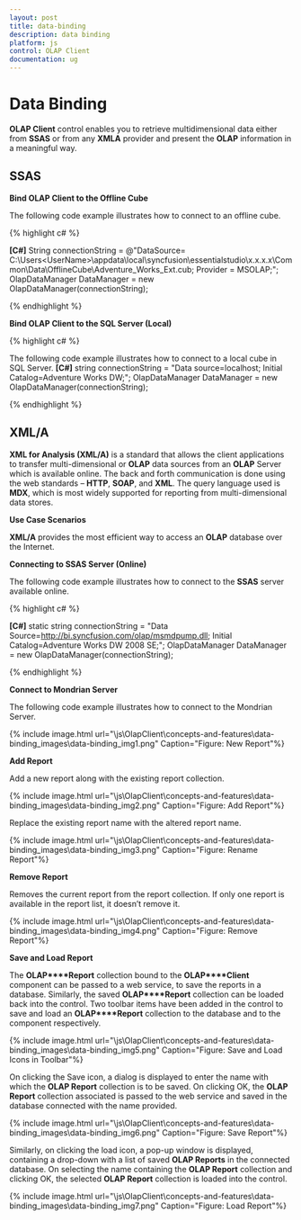 ```yaml
---
layout: post
title: data-binding
description: data binding
platform: js
control: OLAP Client
documentation: ug
---
```


# Data Binding

**OLAP Client** control enables you to retrieve multidimensional data either from **SSAS** or from any **XMLA** provider and present the **OLAP** information in a meaningful way.

## SSAS

**Bind OLAP Client to the Offline Cube**

The following code example illustrates how to connect to an offline cube.


{% highlight c# %}

**[C#]**
String connectionString = @"DataSource= C:\Users\<UserName>\appdata\local\syncfusion\essentialstudio\x.x.x.x\Common\Data\OfflineCube\Adventure_Works_Ext.cub; Provider = MSOLAP;";
OlapDataManager DataManager = new OlapDataManager(connectionString);


{% endhighlight %}

**Bind OLAP Client to the SQL Server (Local)**

{% highlight c# %}

The following code example illustrates how to connect to a local cube in SQL Server.
**[C#]**
string connectionString = "Data source=localhost; Initial Catalog=Adventure Works DW;";
OlapDataManager DataManager = new OlapDataManager(connectionString);


{% endhighlight %}

## XML/A

**XML for Analysis (XML/A)** is a standard that allows the client applications to transfer multi-dimensional or **OLAP** data sources from an **OLAP** Server which is available online. The back and forth communication is done using the web standards – **HTTP**, **SOAP**, and **XML**. The query language used is **MDX**, which is most widely supported for reporting from multi-dimensional data stores.

**Use Case Scenarios**

**XML/A** provides the most efficient way to access an **OLAP** database over the Internet.

**Connecting to SSAS Server (Online)**

The following code example illustrates how to connect to the **SSAS** server available online.

{% highlight c# %}

**[C#]**
static string connectionString = "Data Source=http://bi.syncfusion.com/olap/msmdpump.dll; Initial Catalog=Adventure Works DW 2008 SE;";
OlapDataManager DataManager = new OlapDataManager(connectionString);


{% endhighlight %}

**Connect to Mondrian Server**

The following code example illustrates how to connect to the Mondrian Server.


{% include image.html url="\js\OlapClient\concepts-and-features\data-binding_images\data-binding_img1.png" Caption="Figure: New Report"%}

**Add Report**

Add a new report along with the existing report collection.



{% include image.html url="\js\OlapClient\concepts-and-features\data-binding_images\data-binding_img2.png" Caption="Figure: Add Report"%}

Replace the existing report name with the altered report name.

{% include image.html url="\js\OlapClient\concepts-and-features\data-binding_images\data-binding_img3.png" Caption="Figure: Rename Report"%}

**Remove Report**

Removes the current report from the report collection. If only one report is available in the report list, it doesn’t remove it.



{% include image.html url="\js\OlapClient\concepts-and-features\data-binding_images\data-binding_img4.png" Caption="Figure: Remove Report"%}

**Save and Load Report**

The **OLAP****Report** collection bound to the **OLAP****Client** component can be passed to a web service, to save the reports in a database. Similarly, the saved **OLAP****Report** collection can be loaded back into the control. Two toolbar items have been added in the control to save and load an **OLAP****Report** collection to the database and to the component respectively.



{% include image.html url="\js\OlapClient\concepts-and-features\data-binding_images\data-binding_img5.png" Caption="Figure: Save and Load Icons in Toolbar"%}

On clicking the Save icon, a dialog is displayed to enter the name with which the **OLAP Report** collection is to be saved. On clicking OK, the **OLAP Report** collection associated is passed to the web service and saved in the database connected with the name provided. 



{% include image.html url="\js\OlapClient\concepts-and-features\data-binding_images\data-binding_img6.png" Caption="Figure: Save Report"%}

Similarly, on clicking the load icon, a pop-up window is displayed, containing a drop-down with a list of saved **OLAP Reports** in the connected database. On selecting the name containing the **OLAP Report** collection and clicking OK, the selected **OLAP Report** collection is loaded into the control.



{% include image.html url="\js\OlapClient\concepts-and-features\data-binding_images\data-binding_img7.png" Caption="Figure: Load Report"%}

